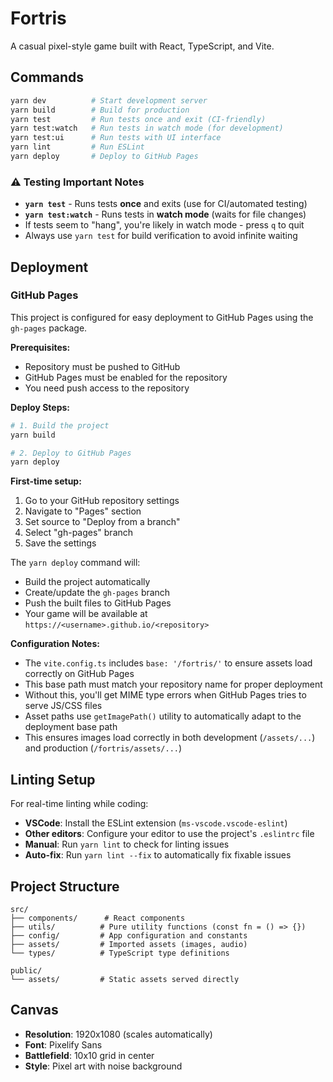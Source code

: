 # Fortris

A casual pixel-style game built with React, TypeScript, and Vite.

## Commands

```bash
yarn dev          # Start development server
yarn build        # Build for production  
yarn test         # Run tests once and exit (CI-friendly)
yarn test:watch   # Run tests in watch mode (for development)
yarn test:ui      # Run tests with UI interface
yarn lint         # Run ESLint
yarn deploy       # Deploy to GitHub Pages
```

### ⚠️ Testing Important Notes

- **`yarn test`** - Runs tests **once** and exits (use for CI/automated testing)
- **`yarn test:watch`** - Runs tests in **watch mode** (waits for file changes)
- If tests seem to "hang", you're likely in watch mode - press `q` to quit
- Always use `yarn test` for build verification to avoid infinite waiting

## Deployment

### GitHub Pages

This project is configured for easy deployment to GitHub Pages using the `gh-pages` package.

**Prerequisites:**
- Repository must be pushed to GitHub
- GitHub Pages must be enabled for the repository
- You need push access to the repository

**Deploy Steps:**
```bash
# 1. Build the project
yarn build

# 2. Deploy to GitHub Pages
yarn deploy
```

**First-time setup:**
1. Go to your GitHub repository settings
2. Navigate to "Pages" section  
3. Set source to "Deploy from a branch"
4. Select "gh-pages" branch
5. Save the settings

The `yarn deploy` command will:
- Build the project automatically
- Create/update the `gh-pages` branch
- Push the built files to GitHub Pages
- Your game will be available at `https://<username>.github.io/<repository>`

**Configuration Notes:**
- The `vite.config.ts` includes `base: '/fortris/'` to ensure assets load correctly on GitHub Pages
- This base path must match your repository name for proper deployment
- Without this, you'll get MIME type errors when GitHub Pages tries to serve JS/CSS files
- Asset paths use `getImagePath()` utility to automatically adapt to the deployment base path
- This ensures images load correctly in both development (`/assets/...`) and production (`/fortris/assets/...`)

## Linting Setup

For real-time linting while coding:

- **VSCode**: Install the ESLint extension (`ms-vscode.vscode-eslint`)
- **Other editors**: Configure your editor to use the project's `.eslintrc` file
- **Manual**: Run `yarn lint` to check for linting issues
- **Auto-fix**: Run `yarn lint --fix` to automatically fix fixable issues

## Project Structure

```
src/
├── components/      # React components
├── utils/          # Pure utility functions (const fn = () => {})
├── config/         # App configuration and constants
├── assets/         # Imported assets (images, audio)
└── types/          # TypeScript type definitions

public/
└── assets/         # Static assets served directly
```

## Canvas

- **Resolution**: 1920x1080 (scales automatically)
- **Font**: Pixelify Sans
- **Battlefield**: 10x10 grid in center
- **Style**: Pixel art with noise background
